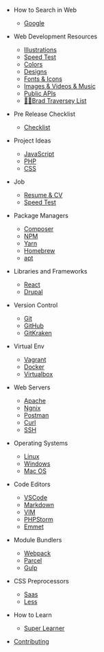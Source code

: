 - How to Search in Web

  - [Google](search/google.md)

- Web Development Resources

  - [Illustrations](web/illustrations.md)
  - [Speed Test](web/speed.md)
  - [Colors](web/colors.md)
  - [Designs](web/designs.md)
  - [Fonts & Icons](web/icons.md)
  - [Images & Videos & Music](web/images.md)
  - [Public APIs](web/api.md)
  - [💪🏽Brad Traversey List](https://github.com/bradtraversy/design-resources-for-developers)

- Pre Release Checklist

  - [Checklist](pre-release/index.md)

- Project Ideas

  - [JavaScript](project-ideas/js.md)
  - [PHP](project-ideas/php.md)
  - [CSS](project-ideas/css.md)

- Job

  - [Resume & CV](job/resume.md)
  - [Speed Test](web/speed.md)

- Package Managers

  - [Composer](package_managers/composer.md)
  - [NPM](package_managers/npm.md)
  - [Yarn](package_managers/yarn.md)
  - [Homebrew](package_managers/brew.md)
  - [apt](package_managers/apt.md)

- Libraries and Frameworks

  - [React](react/index.html)
  - [Drupal](drupal/commands.md)

- Version Control

  - [Git](version_control/git.md)
  - [GitHub](version_control/github.md)
  - [GitKraken](version_control/gitkraken.md)

- Virtual Env

  - [Vagrant](virtual_env/vagrant.md)
  - [Docker](virtual_env/docker.md)
  - [Virtualbox](virtual_env/virtualbox.md)

- Web Servers

  - [Apache](web_servers/apache.md)
  - [Ngnix](web_servers/ngnix.md)
  - [Postman](web_servers/postman.md)
  - [Curl](web_servers/curl.md)
  - [SSH](web_servers/ssh.md)

- Operating Systems

  - [Linux](os/linux.md)
  - [Windows](os/windows.md)
  - [Mac OS](os/mac.md)

- Code Editors

  - [VSCode](code_editors/vscode.md)
  - [Markdown](code_editors/markdown.md)
  - [VIM](code_editors/vim.md)
  - [PHPStorm](code_editors/phpstorm.md)
  - [Emmet](code_editors/emmet.md)

- Module Bundlers

  - [Webpack](module_bundlers/webpack.md)
  - [Parcel](module_bundlers/parcel.md)
  - [Gulp](module_bundlers/gulp.md)

- CSS Preprocessors

  - [Saas](css/sass.md)
  - [Less](css/less.md)

- How to Learn

  - [Super Learner](super_learner/super.md)

- [Contributing](contribution/index.md)
